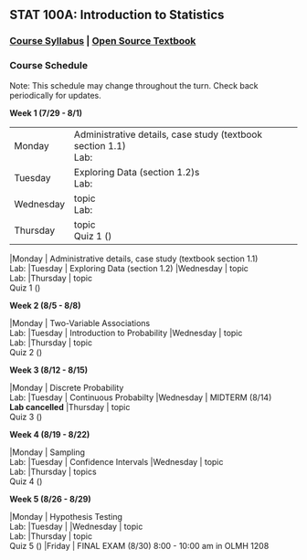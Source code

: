 ## STAT 100A: Introduction to Statistics
### <a href="https://lgpcappiello.github.io/teaching/stat100a/syllabus.pdf" target="blank">Course Syllabus</a> | <a href="https://www.openintro.org/stat/textbook.php?stat_book=os" target="blank">Open Source Textbook</a>

### Course Schedule
Note: This schedule may change throughout the turn. Check back periodically for updates. 

**Week 1 (7/29 - 8/1)**

<table>
<tbody>
  <tr><td>Monday    </td><td> Administrative details, case study (textbook section 1.1) <br> Lab: </td></tr>
  <tr><td>Tuesday   </td><td> Exploring Data (section 1.2)s <br> Lab: </td></tr>
  <tr><td>Wednesday </td><td> topic <br> Lab: </td></tr>
  <tr><td>Thursday  </td><td> topic <br> Quiz 1 () </td></tr>
</tbody>
</table>

|Monday     | Administrative details, case study (textbook section 1.1) <br> Lab:
|Tuesday    | Exploring Data (section 1.2)
|Wednesday  | topic <br> Lab:
|Thursday   | topic <br> Quiz 1 ()

**Week 2 (8/5 - 8/8)**

|Monday     | Two-Variable Associations <br> Lab:
|Tuesday    | Introduction to Probability
|Wednesday  | topic <br> Lab:
|Thursday   | topic <br> Quiz 2 ()

**Week 3 (8/12 - 8/15)**

|Monday     | Discrete Probability <br> Lab:
|Tuesday    | Continuous Probabilty
|Wednesday  | MIDTERM (8/14) <br> **Lab cancelled**
|Thursday   | topic <br> Quiz 3 ()

**Week 4 (8/19 - 8/22)**

|Monday     | Sampling <br> Lab:
|Tuesday    | Confidence Intervals
|Wednesday  | topic <br> Lab:
|Thursday   | topics <br> Quiz 4 ()

**Week 5 (8/26 - 8/29)**

|Monday     | Hypothesis Testing <br> Lab:
|Tuesday    | 
|Wednesday  | topic <br> Lab:
|Thursday   | topic <br> Quiz 5 ()
|Friday     | FINAL EXAM (8/30) 8:00 - 10:00 am in OLMH 1208
